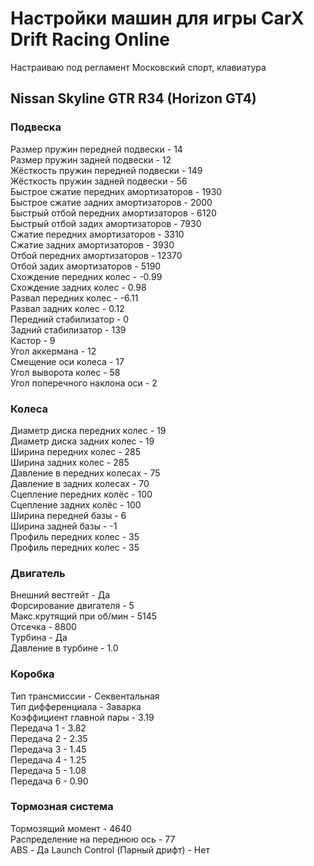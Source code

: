 # Настройки машин для игры CarX Drift Racing Online

Настраиваю под регламент Московский спорт, клавиатура

## Nissan Skyline GTR R34 (Horizon GT4)

### Подвеска

Размер пружин передней подвески - 14  
Размер пружин задней подвески - 12  
Жёсткость пружин передней подвески - 149  
Жёсткость пружин задней подвески - 56  
Быстрое сжатие передних амортизаторов - 1930  
Быстрое сжатие задних амортизаторов - 2000  
Быстрый отбой передних амортизаторов - 6120  
Быстрый отбой задих амортизаторов - 7930  
Сжатие передних амортизаторов - 3310  
Сжатие задних амортизаторов - 3930  
Отбой передних амортизаторов - 12370  
Отбой задих амортизаторов - 5190  
Схождение передних колес - -0.99  
Схождение задних колес - 0.98  
Развал передних колес - -6.11  
Развал задних колес - 0.12  
Передний стабилизатор - 0  
Задний стабилизатор - 139  
Кастор - 9  
Угол аккермана - 12  
Смещение оси колеса - 17  
Угол выворота колес - 58  
Угол поперечного наклона оси - 2  

### Колеса

Диаметр диска передних колес - 19  
Диаметр диска задних колес - 19  
Ширина передних колес - 285  
Ширина задних колес - 285  
Давление в передних колесах - 75  
Давление в задних колесах - 70  
Сцепление передних колёс - 100  
Сцепление задних колёс - 100  
Ширина передней базы - 6  
Ширина задней базы - -1  
Профиль передних колес - 35  
Профиль передних колес - 35  

### Двигатель

Внешний вестгейт - Да  
Форсирование двигателя - 5  
Макс.крутящий при об/мин - 5145  
Отсечка - 8800  
Турбина - Да  
Давление в турбине - 1.0

### Коробка

Тип трансмиссии - Секвентальная  
Тип дифференциала - Заварка  
Коэффициент главной пары - 3.19  
Передача 1 - 3.82  
Передача 2 - 2.35  
Передача 3 - 1.45  
Передача 4 - 1.25  
Передача 5 - 1.08  
Передача 6 - 0.90  

### Тормозная система

Тормозящий момент - 4640  
Распределение на переднюю ось - 77  
ABS - Да
Launch Control (Парный дрифт) - Нет
